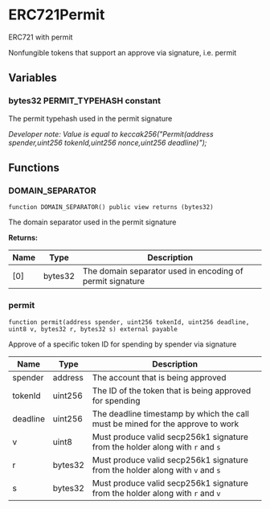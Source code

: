 

# ERC721Permit


ERC721 with permit

Nonfungible tokens that support an approve via signature, i.e. permit


## Variables
### bytes32 PERMIT_TYPEHASH constant

The permit typehash used in the permit signature

*Developer note: Value is equal to keccak256(&quot;Permit(address spender,uint256 tokenId,uint256 nonce,uint256 deadline)&quot;);*


## Functions
### DOMAIN_SEPARATOR

```solidity
function DOMAIN_SEPARATOR() public view returns (bytes32)
```

The domain separator used in the permit signature

**Returns:**

| Name | Type | Description |
| ---- | ---- | ----------- |
| [0] | bytes32 | The domain separator used in encoding of permit signature |

### permit

```solidity
function permit(address spender, uint256 tokenId, uint256 deadline, uint8 v, bytes32 r, bytes32 s) external payable
```

Approve of a specific token ID for spending by spender via signature

| Name | Type | Description |
| ---- | ---- | ----------- |
| spender | address | The account that is being approved |
| tokenId | uint256 | The ID of the token that is being approved for spending |
| deadline | uint256 | The deadline timestamp by which the call must be mined for the approve to work |
| v | uint8 | Must produce valid secp256k1 signature from the holder along with `r` and `s` |
| r | bytes32 | Must produce valid secp256k1 signature from the holder along with `v` and `s` |
| s | bytes32 | Must produce valid secp256k1 signature from the holder along with `r` and `v` |

